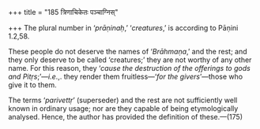 +++
title = "185 त्रिणाचिकेतः पञ्चाग्निस्"

+++
The plural number in ‘*prāṇinaḥ*,’ ‘*creatures*,’ is according to Pāṇini
1.2,58.

These people do not deserve the names of ‘*Brāhmaṇa*,’ and the rest; and
they only deserve to be called ‘creatures;’ they are not worthy of any
other name. For this reason, they ‘*cause the destruction of the
offerings to gods and Pitṛs*;’—*i.e*.,. they render them fruitless—‘*for
the givers*’—those who give it to them.

The terms ‘*parivettṛ*’ (superseder) and the rest are not sufficiently
well known in ordinary usage; nor are they capable of being
etymologically analysed. Hence, the author has provided the definition
of these.—(175)


